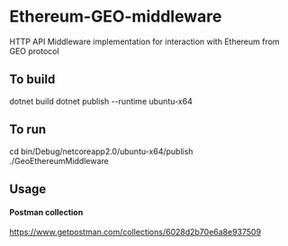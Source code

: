 # Ethereum-GEO-middleware
HTTP API Middleware implementation for interaction with Ethereum from GEO protocol

## To build
dotnet build
dotnet publish --runtime ubuntu-x64

## To run 
cd bin/Debug/netcoreapp2.0/ubuntu-x64/publish
./GeoEthereumMiddleware

## Usage 
#### Postman collection
https://www.getpostman.com/collections/6028d2b70e6a8e937509
